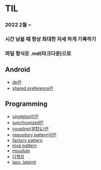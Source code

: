 # TIL

### 2022 2월 ~
### 시간 남을 때 항상 최대한 자세 하게 기록하기
### 파일 형식은 .md(마크다운)으로 

## Android
* [dp란](https://github.com/leehyeonbin/TIL/blob/main/Android/dp(dpi)%EB%9E%80.md)
* [shared preference란](https://github.com/leehyeonbin/TIL/blob/main/Android/shared%20preference%EB%9E%80.md)
## Programming
* [singleton이란](https://github.com/leehyeonbin/TIL/blob/main/programming/singleton.md)
* [synchronized란](https://github.com/leehyeonbin/TIL/blob/main/programming/synchronized%EB%9E%80.md)
* [coupling(결합도)란](https://github.com/leehyeonbin/TIL/blob/main/programming/coupling(%EA%B2%B0%ED%95%A9%EB%8F%84).md)
* [repository pattern이란](https://github.com/leehyeonbin/TIL/blob/main/programming/repository%20pattern%EC%9D%B4%EB%9E%80.md)
* [factory pattern](https://github.com/leehyeonbin/TIL/blob/main/programming/factory_pattern.md)
* [mvp pattern](https://github.com/leehyeonbin/TIL/blob/main/programming/mvp%20pattern.md)
* [moudule](https://github.com/leehyeonbin/TIL/blob/main/programming/module.md)
* [다형성](https://github.com/leehyeonbin/TIL/blob/main/programming/%EB%8B%A4%ED%98%95%EC%84%B1(Polylmorphism).md)
* [lazy, lateinit](https://github.com/leehyeonbin/TIL/blob/main/kotlin/lazy%2C%20lateinit.md) 
